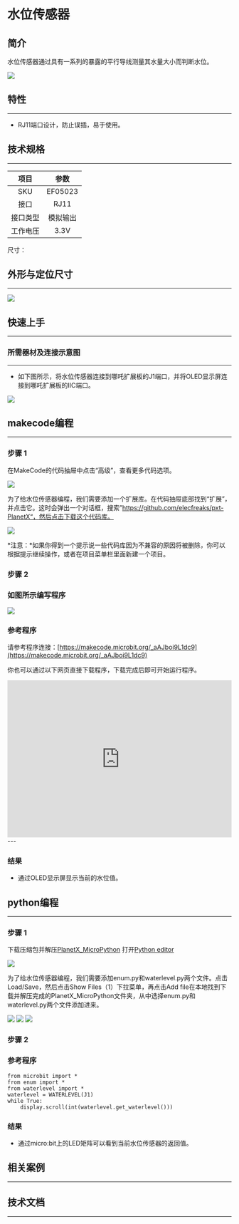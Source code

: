 # 水位传感器

## 简介
水位传感器通过具有一系列的暴露的平行导线测量其水量大小而判断水位。

![](./images/05023_01.png)

## 特性
---
- RJ11端口设计，防止误插，易于使用。
## 技术规格
---

项目 | 参数 
:-: | :-: 
SKU|EF05023
接口|RJ11
接口类型|模拟输出
工作电压|3.3V




尺寸：

## 外形与定位尺寸
---


![](./images/05023_02.png)


## 快速上手
---

### 所需器材及连接示意图
---

- 如下图所示，将水位传感器连接到哪吒扩展板的J1端口，并将OLED显示屏连接到哪吒扩展板的IIC端口。


![](./images/05023_03.png)

## makecode编程
---

### 步骤 1
在MakeCode的代码抽屉中点击“高级”，查看更多代码选项。

![](./images/05001_04.png)

为了给水位传感器编程，我们需要添加一个扩展库。在代码抽屉底部找到“扩展”，并点击它。这时会弹出一个对话框，搜索”https://github.com/elecfreaks/pxt-PlanetX“，然后点击下载这个代码库。

![](./images/05001_05.png)

*注意：*如果你得到一个提示说一些代码库因为不兼容的原因将被删除，你可以根据提示继续操作，或者在项目菜单栏里面新建一个项目。
### 步骤 2
### 如图所示编写程序

![](./images/05023_06.png)


### 参考程序
请参考程序连接：[https://makecode.microbit.org/_aAJboi9L1dc9](https://makecode.microbit.org/_aAJboi9L1dc9)

你也可以通过以下网页直接下载程序，下载完成后即可开始运行程序。

<div style="position:relative;height:0;padding-bottom:70%;overflow:hidden;"><iframe style="position:absolute;top:0;left:0;width:100%;height:100%;" src="https://makecode.microbit.org/#pub:_aAJboi9L1dc9" frameborder="0" sandbox="allow-popups allow-forms allow-scripts allow-same-origin"></iframe></div>  
---

### 结果
- 通过OLED显示屏显示当前的水位值。

## python编程
---


### 步骤 1
下载压缩包并解压[PlanetX_MicroPython](https://github.com/lionyhw/PlanetX_MicroPython/archive/master.zip)
打开[Python editor](https://python.microbit.org/v/2.0)

![](./images/05001_07.png)

为了给水位传感器编程，我们需要添加enum.py和waterlevel.py两个文件。点击Load/Save，然后点击Show Files（1）下拉菜单，再点击Add file在本地找到下载并解压完成的PlanetX_MicroPython文件夹，从中选择enum.py和waterlevel.py两个文件添加进来。

![](./images/05001_08.png)
![](./images/05001_09.png)
![](./images/05023_10.png)

### 步骤 2
### 参考程序
```
from microbit import *
from enum import *
from waterlevel import *
waterlevel = WATERLEVEL(J1)
while True:
    display.scroll(int(waterlevel.get_waterlevel()))
```


### 结果
- 通过micro:bit上的LED矩阵可以看到当前水位传感器的返回值。
## 相关案例
---

## 技术文档
---
